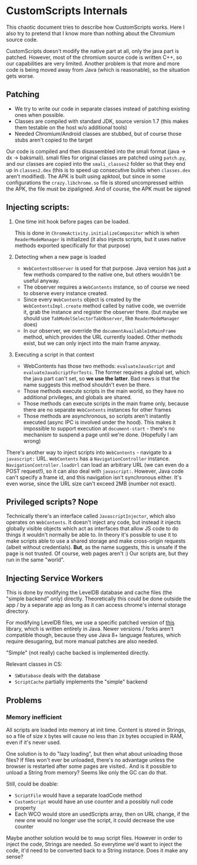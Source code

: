 # CustomScripts Internals

This chaotic document tries to describe how CustomScripts works. Here I also try to pretend that I know more than nothing about the Chromium source code. 

CustomScripts doesn't modify the native part at all, only the java part is patched. However, most of the chromium source code is written C++, so our capabilities are very limited. Another problem is that more and more code is being moved away from Java (which is reasonable), so the situation gets worse.

## Patching
* We try to write our code in separate classes instead of patching existing ones when possible.
* Classes are compiled with standard JDK, source version 1.7 (this makes them testable on the host w/o additional tools)
* Needed Chromium/Android classes are stubbed, but of course those stubs aren't copied to the target

Our code is compiled and then disassembled into the smali format (java -> dx -> baksmali). smali files for original classes are patched using `patch.py`, and our classes are copied into the `smali_classes2` folder so that they end up in `classes2.dex` (this is to speed up consecutive builds when `classes.dex` aren't modified).
The APK is built using apktool, but since in some configurations the `crazy.libchrome.so` file is stored uncompressed within the APK, the file must be zipaligned. And of course, the APK must be signed



## Injecting scripts:
1. One time init hook before pages can be loaded.

    This is done in `ChromeActivity.initializeCompositor` which is when `ReaderModeManager` is initialized (it also injects scripts, but it uses native methods exported specifically for that purpose)

2. Detecting when a new page is loaded
    * `WebContentsObserver` is used for that purpose. Java version has just a few methods compared to the native one, but others wouldn't be useful anyway.
    * The observer requires a `WebContents` instance, so of course we need to observe every instance created.
    * Since every `WebContents` object is created by the `WebContentsImpl.create` method called by native code, we override it, grab the instance and register the observer there. (but maybe we should use `TabModelSelectorTabObserver`, like `ReaderModeManager` does)
    * In our observer, we override the `documentAvailableInMainFrame` method, which provides the URL currently loaded. Other methods exist, but we can only inject into the main frame anyway.
3. Executing a script in that context 
    * WebContents has those two methods: `evaluateJavaScript` and `evaluateJavaScriptForTests`. The former requires a global set, which the java part can't set, so **we use the latter**. Bad news is that the name suggests this method shouldn't even be there.
    * Those methods execute scripts in the main world, so they have no additional privileges, and globals are shared.
    * Those methods can execute scripts in the main frame only, because there are no separate `WebContents` instances for other frames
    * Those methods are asynchronous, so scripts aren't instantly executed (async IPC is involved under the hood). This makes it impossible to support execution at `document-start` - there's no mechanism to suspend a page until we're done. (Hopefully I am wrong)
 
There's another way to inject scripts into `WebContents` - navigate to a `javascript:` URL. `WebContents` has a `NavigationController` instance. `NavigationController.loadUrl` can load an arbitrary URL (we can even do a POST request!), so it can also deal with `javascript:`. However, Java code can't specify a frame id, and this navigation isn't synchronous either. It's even worse, since the URL size can't exceed 2MB (number not exact).

## Privileged scripts? Nope
Technically there's an interface called `JavascriptInjector`, which also operates on `WebContents`. It doesn't inject any code, but instead it injects globally visible objects which act as interfaces that allow JS code to do things it wouldn't normally be able to. In theory it's possible to use it to make scripts able to use a shared storage and make cross-origin requests (albeit without credentials). **But**, as the name suggests, this is unsafe if the page is not trusted. Of course, web pages aren't :) Our scripts are, but they run in the same "world". 


## Injecting Service Workers
This is done by modifying the LevelDB database and cache files (the "simple backend" only) directly. Theoretically this could be done outside the app / by a separate app as long as it can access chrome's internal storage directory.

For modifying LevelDB files, we use a specific patched version of [this](https://github.com/dain/leveldb) library, which is written entirely in Java. Newer versions / forks aren't compatible though, because they use Java 8+ language features, which require desugaring, but more manual patches are also needed.

"Simple" (not really) cache backed is implemented directly.

Relevant classes in CS:
* `SWDatabase` deals with the database
* `ScriptCache` partially implements the "simple" backend

## Problems

### Memory inefficient
All scripts are loaded into memory at init time. Content is stored in Strings, so a file of size `X` bytes will cause no less than `2X` bytes occupied in RAM, even if it's never used.

One solution is to do "lazy loading", but then what about unloading those files? If files won't ever be unloaded, there's no advantage unless the browser is restarted after some pages are visited.. And is it possible to unload a String from memory? Seems like only the GC can do that.

Still, could be doable:
* `ScriptFile` would have a separate loadCode method
* `CustomScript` would have an use counter and a possibly null code property
* Each WCO would store an usedScripts array, then on URL change, if the new one would no longer use the script, it could decrease the use counter

Maybe another solution would be to `mmap` script files. However in order to inject the code, Strings are needed. So everytime we'd want to inject the code, it'd need to be converted back to a String instance. Does it make any sense?

